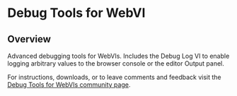 # Debug Tools for WebVI

## Overview

Advanced debugging tools for WebVIs. Includes the Debug Log VI to enable logging arbitrary values to the browser console or the editor Output panel.

For instructions, downloads, or to leave comments and feedback visit the [Debug Tools for WebVIs community page](https://bit.ly/debugtools).
